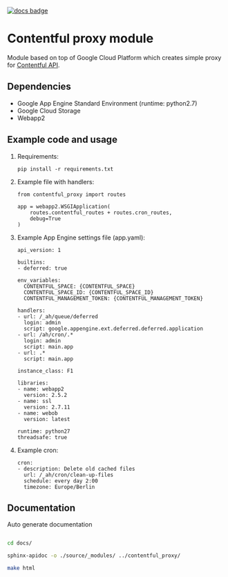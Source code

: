 [![docs badge](https://readthedocs.org/projects/gae-contentful-proxy/badge/?version=latest&style=flat)](https://gae-contentful-proxy.readthedocs.io/en/latest/)

# Contentful proxy module

Module based on top of Google Cloud Platform which creates simple proxy for 
[Contentful API](https://www.contentful.com/developers/docs/references/content-delivery-api/).

## Dependencies

- Google App Engine Standard Environment (runtime: python2.7)
- Google Cloud Storage
- Webapp2

## Example code and usage

1. Requirements:
    ```
    pip install -r requirements.txt
    ```

2. Example file with handlers:
    ```
    from contentful_proxy import routes
    
    app = webapp2.WSGIApplication(
        routes.contentful_routes + routes.cron_routes,
        debug=True
    )
    ```

3. Example App Engine settings file (app.yaml):
    ```
    api_version: 1
    
    builtins:
    - deferred: true
    
    env_variables:
      CONTENTFUL_SPACE: {CONTENTFUL_SPACE}
      CONTENTFUL_SPACE_ID: {CONTENTFUL_SPACE_ID}
      CONTENTFUL_MANAGEMENT_TOKEN: {CONTENTFUL_MANAGEMENT_TOKEN}
    
    handlers:
    - url: /_ah/queue/deferred
      login: admin
      script: google.appengine.ext.deferred.deferred.application
    - url: /ah/cron/.*
      login: admin
      script: main.app
    - url: .*
      script: main.app
    
    instance_class: F1
    
    libraries:
    - name: webapp2
      version: 2.5.2
    - name: ssl
      version: 2.7.11
    - name: webob
      version: latest
    
    runtime: python27
    threadsafe: true
    ```

4. Example cron:
    ```
    cron:
    - description: Delete old cached files
      url: /_ah/cron/clean-up-files
      schedule: every day 2:00
      timezone: Europe/Berlin
    ```

## Documentation

Auto generate documentation

```bash

cd docs/

sphinx-apidoc -o ./source/_modules/ ../contentful_proxy/

make html
```
